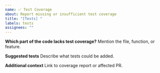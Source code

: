 ```yaml
---
name: ✅ Test Coverage
about: Report missing or insufficient test coverage
title: "[Tests] "
labels: tests
assignees: ""
---
```


**Which part of the code lacks test coverage?**
Mention the file, function, or feature.

**Suggested tests**
Describe what tests could be added.

**Additional context**
Link to coverage report or affected PR.

